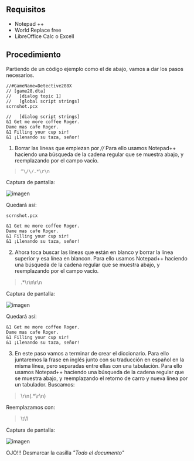 ## Requisitos

 - Notepad ++
 - World Replace free
 - LibreOffice Calc o Excell

## Procedimiento

Partiendo de un código ejemplo como el de abajo, vamos a dar los pasos necesarios.

    //#GameName=Detective208X
    // [game28.dta]
    //   [dialog topic 1]
    //   [global script strings]
    scrnshot.pcx
    
    //   [dialog script strings]
    &1 Get me more coffee Roger.
    Dame mas cafe Roger.
    &1 Filling your cup sir!
    &1 ¡Llenando su taza, señor!

 1. Borrar las líneas que empiezan por *//*
Para ello usamos Notepad++ haciendo una búsqueda de la cadena regular que se muestra abajo, y reemplazando por el campo vacío.

>     ^\/\/.*\r\n

Captura de pantalla:

![imagen](https://user-images.githubusercontent.com/63190654/210641697-55f5c39d-3f84-4676-b827-d9133539ee32.png)

Quedará así:

    scrnshot.pcx
    
    &1 Get me more coffee Roger.
    Dame mas cafe Roger.
    &1 Filling your cup sir!
    &1 ¡Llenando su taza, señor!

 2. Ahora toca buscar las líneas que están en blanco y borrar la línea superior y esa línea en blancon. Para ello usamos Notepad++ haciendo una búsqueda de la cadena regular que se muestra abajo, y reemplazando por el campo vacío.

>  .*\r\n\r\n

Captura de pantalla:

![imagen](https://user-images.githubusercontent.com/63190654/210658384-5f93c3da-4a4c-4237-b502-26f97a35ef29.png)

Quedará así:

    &1 Get me more coffee Roger.
    Dame mas cafe Roger.
    &1 Filling your cup sir!
    &1 ¡Llenando su taza, señor!

 3.  En este paso vamos a terminar de crear el diccionario. Para ello juntaremos la frase en inglés junto con su traducción en español en la misma línea, pero separadas entre ellas con una tabulación. Para ello usamos Notepad++ haciendo una búsqueda de la cadena regular que se muestra abajo, y reemplazando el retorno de carro y nueva línea por un tabulador.
Buscamos:

>  \r\n(.*\r\n)

Reemplazamos con:

> \t\1

Captura de pantalla:

![imagen](https://user-images.githubusercontent.com/63190654/210662601-e16dc923-3551-433f-a0df-ce5d5737ca62.png)

OJO!!! Desmarcar la casilla *"Todo el documento"*
